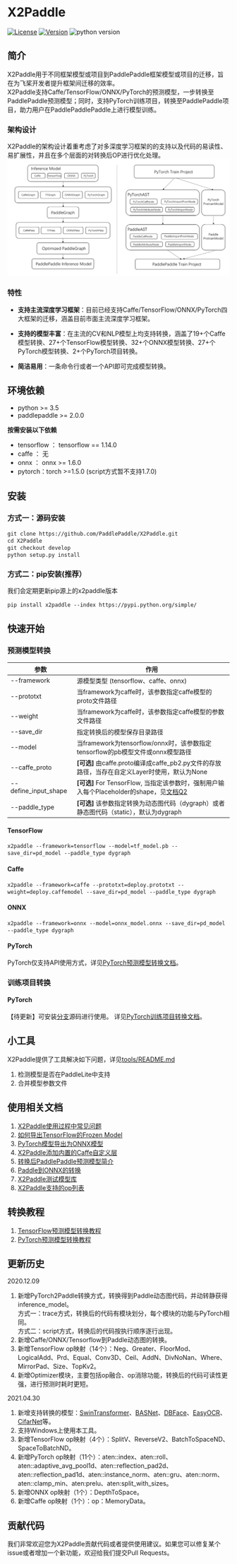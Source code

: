 # X2Paddle
[![License](https://img.shields.io/badge/license-Apache%202-blue.svg)](LICENSE)
[![Version](https://img.shields.io/github/release/PaddlePaddle/X2Paddle.svg)](https://github.com/PaddlePaddle/X2Paddle/releases)
![python version](https://img.shields.io/badge/python-3.5+-orange.svg)  

## 简介
X2Paddle用于不同框架模型或项目到PaddlePaddle框架模型或项目的迁移，旨在为飞桨开发者提升框架间迁移的效率。  
X2Paddle支持Caffe/TensorFlow/ONNX/PyTorch的预测模型，一步转换至PaddlePaddle预测模型；同时，支持PyTorch训练项目，转换至PaddlePaddle项目，助力用户在PaddlePaddlePaddle上进行模型训练。

### 架构设计
X2Paddle的架构设计着重考虑了对多深度学习框架的的支持以及代码的易读性、易扩展性，并且在多个层面的对转换后OP进行优化处理。  
![](./docs/images/frame.png)

### 特性

- **支持主流深度学习框架**：目前已经支持Caffe/TensorFlow/ONNX/PyTorch四大框架的迁移，涵盖目前市面主流深度学习框架。  

- **支持的模型丰富**：在主流的CV和NLP模型上均支持转换，涵盖了19+个Caffe模型转换、27+个TensorFlow模型转换、32+个ONNX模型转换、27+个PyTorch模型转换、2+个PyTorch项目转换。  

- **简洁易用**：一条命令行或者一个API即可完成模型转换。   



## 环境依赖

- python >= 3.5  
- paddlepaddle >= 2.0.0

**按需安装以下依赖**  
- tensorflow ： tensorflow == 1.14.0  
- caffe ： 无  
- onnx ： onnx >= 1.6.0  
- pytorch：torch >=1.5.0 (script方式暂不支持1.7.0)

## 安装
### 方式一：源码安装
```
git clone https://github.com/PaddlePaddle/X2Paddle.git
cd X2Paddle
git checkout develop
python setup.py install
```

### 方式二：pip安装(推荐）
我们会定期更新pip源上的x2paddle版本
```
pip install x2paddle --index https://pypi.python.org/simple/
```
## 快速开始
### 预测模型转换
| 参数                 |        作用                                                      |
| -------------------- | ------------------------------------------------------------ |
| --framework          | 源模型类型 (tensorflow、caffe、onnx)                         |
| --prototxt           | 当framework为caffe时，该参数指定caffe模型的proto文件路径     |
| --weight             | 当framework为caffe时，该参数指定caffe模型的参数文件路径      |
| --save_dir           | 指定转换后的模型保存目录路径                                 |
| --model              | 当framework为tensorflow/onnx时，该参数指定tensorflow的pb模型文件或onnx模型路径 |
| --caffe_proto        | **[可选]** 由caffe.proto编译成caffe_pb2.py文件的存放路径，当存在自定义Layer时使用，默认为None |
| --define_input_shape | **[可选]** For TensorFlow, 当指定该参数时，强制用户输入每个Placeholder的shape，见[文档Q2](./docs/user_guides/FAQ.md) |
| --paddle_type        | **[可选]** 该参数指定转换为动态图代码（dygraph）或者静态图代码（static），默认为dygraph |

#### TensorFlow
```
x2paddle --framework=tensorflow --model=tf_model.pb --save_dir=pd_model --paddle_type dygraph
```
#### Caffe
```
x2paddle --framework=caffe --prototxt=deploy.prototxt --weight=deploy.caffemodel --save_dir=pd_model --paddle_type dygraph
```
#### ONNX
```
x2paddle --framework=onnx --model=onnx_model.onnx --save_dir=pd_model --paddle_type dygraph
```

#### PyTorch
PyTorch仅支持API使用方式，详见[PyTorch预测模型转换文档](./docs/user_guides/pytorch2paddle.md)。

### 训练项目转换

#### PyTorch
【待更新】可安装[分支](https://github.com/PaddlePaddle/X2Paddle/tree/pytorch_project_convertor)源码进行使用。
详见[PyTorch训练项目转换文档](https://github.com/SunAhong1993/X2Paddle/blob/code_convert_last/docs/pytorch_project_convertor/README.md)。


## 小工具
X2Paddle提供了工具解决如下问题，详见[tools/README.md](tools/README.md)  
1. 检测模型是否在PaddleLite中支持  
2. 合并模型参数文件


## 使用相关文档
1. [X2Paddle使用过程中常见问题](./docs/user_guides/FAQ.md)  
2. [如何导出TensorFlow的Frozen Model](./docs/user_guides/export_tf_model.md)
3. [PyTorch模型导出为ONNX模型](./docs/user_guides/pytorch2onnx.md)
4. [X2Paddle添加内置的Caffe自定义层](./docs/user_guides/add_caffe_custom_layer.md)
5. [转换后PaddlePaddle预测模型简介](./docs/user_guides/pd_folder_introduction.py)
6. [Paddle到ONNX的转换](https://github.com/PaddlePaddle/Paddle2ONNX)
7. [X2Paddle测试模型库](./docs/introduction/x2paddle_model_zoo.md)  
8. [X2Paddle支持的op列表](./docs/introduction/op_list.md)


## 转换教程
1. [TensorFlow预测模型转换教程](./docs/demo/tensorflow2paddle.ipynb)
2. [PyTorch预测模型转换教程](./docs/demo/pytorch2paddle.ipynb)

## 更新历史
2020.12.09  
1. 新增PyTorch2Paddle转换方式，转换得到Paddle动态图代码，并动转静获得inference_model。  
  方式一：trace方式，转换后的代码有模块划分，每个模块的功能与PyTorch相同。    
  方式二：script方式，转换后的代码按执行顺序逐行出现。  
2. 新增Caffe/ONNX/Tensorflow到Paddle动态图的转换。
3. 新增TensorFlow op映射（14个）：Neg、Greater、FloorMod、LogicalAdd、Prd、Equal、Conv3D、Ceil、AddN、DivNoNan、Where、MirrorPad、Size、TopKv2。
4. 新增Optimizer模块，主要包括op融合、op消除功能，转换后的代码可读性更强，进行预测时耗时更短。

2021.04.30
1. 新增支持转换的模型：[SwinTransformer](https://github.com/microsoft/Swin-Transformer/)、[BASNet](https://github.com/xuebinqin/BASNet)、[DBFace](https://github.com/dlunion/DBFace)、[EasyOCR](https://github.com/JaidedAI/EasyOCR)、[CifarNet](https://github.com/tensorflow/models/blob/master/research/slim/nets/cifarnet.py)等。
2. 支持Windows上使用本工具。
3. 新增TensorFlow op映射（4个）：SplitV、ReverseV2、BatchToSpaceND、SpaceToBatchND。
4. 新增PyTorch op映射（11个）：aten::index、aten::roll、aten::adaptive_avg_pool1d、aten::reflection_pad2d、aten::reflection_pad1d、aten::instance_norm、aten::gru、aten::norm、aten::clamp_min、aten:prelu、aten:split_with_sizes。
5. 新增ONNX op映射（1个）：DepthToSpace。
6. 新增Caffe op映射（1个）：op：MemoryData。

## 贡献代码

我们非常欢迎您为X2Paddle贡献代码或者提供使用建议。如果您可以修复某个issue或者增加一个新功能，欢迎给我们提交Pull Requests。
